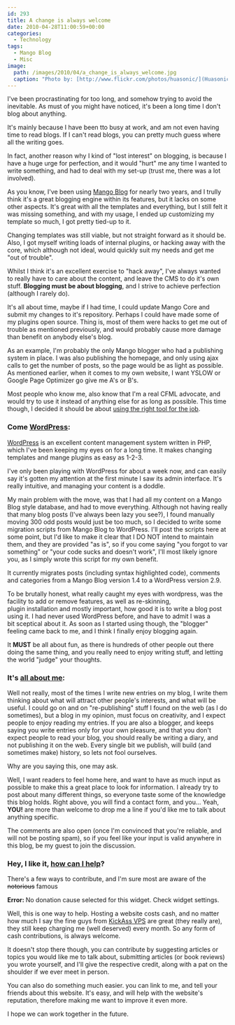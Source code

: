 ```yaml
---
id: 293
title: A change is always welcome
date: 2010-04-28T11:00:59+00:00
categories:
  - Technology
tags:
  - Mango Blog
  - Misc
image: 
  path: /images/2010/04/a_change_is_always_welcome.jpg
  caption: "Photo by: [http://www.flickr.com/photos/huasonic/](Huasonic)"
---
```

I've been procrastinating for too long, and somehow trying to avoid the inevitable. As must of you might have noticed, it's been a long time I don't blog about anything.

It's mainly because I have been tto busy at work, and am not even having time to read blogs. If I can't read blogs, you can pretty much guess where all the writing goes.

In fact, another reason why I kind of "lost interest" on blogging, is because I have a huge urge for perfection, and it would "hurt" me any time I wanted to write something, and had to deal with my set-up (trust me, there was a lot involved).

As you know, I've been using <a title="Mango Blog" href="http://www.mangoblog.org/docs/downloads" target="_blank">Mango Blog</a> for nearly two years, and I trully think it's a great blogging engine within its features, but it lacks on some other aspects. It's great with all the templates and everything, but I still felt it was missing something, and with my usage, I ended up customizing my template so much, I got pretty tied-up to it.

Changing templates was still viable, but not straight forward as it should be. Also, I got myself writing loads of internal plugins, or hacking away with the core, which although not ideal, would quickly suit my needs and get me "out of trouble".

Whilst I think it's an excellent exercise to "hack away", I've always wanted to really have to care about the content, and leave the CMS to do it's own stuff. **Blogging must be about blogging**, and I strive to achieve perfection (although I rarely do).

It's all about time, maybe if I had time, I could update Mango Core and submit my changes to it's repository. Perhaps I could have made some of my plugins open source. Thing is, most of them were hacks to get me out of trouble as mentioned previously, and would probably cause more damage than benefit on anybody else's blog.

As an example, I'm probably the only Mango blogger who had a publishing system in place. I was also publishing the homepage, and only using ajax calls to get the number of posts, so the page would be as light as possible. As mentioned earlier, when it comes to my own website, I want YSLOW or Google Page Optimizer go give me A's or B's.

Most people who know me, also know that I'm a real CFML advocate, and would try to use it instead of anything else for as long as possible. This time though, I decided it should be about <span style="text-decoration: underline;">using the right tool for the job</span>.

### Come **<span style="text-decoration: underline;">WordPress</span>**:

<a title="Wordpress Homepage" href="http://wordpress.org/" target="_blank">WordPress</a> is an excellent content management system written in PHP, which I've been keeping my eyes on for a long time. It makes changing templates and mange plugins as easy as 1-2-3.

I've only been playing with WordPress for about a week now, and can easily say it's gotten my attention at the first minute I saw its admin interface. It's really intuitive, and managing your content is a doddle.

My main problem with the move, was that I had all my content on a Mango Blog style database, and had to move everything. Although not having really that many blog posts (I've always been lazy you see?), I found manually moving 300 odd posts would just be too much, so I decided to write some migration scripts from Mango Blog to WordPress. I'll post the scripts here at some point, but I'd like to make it clear that I DO NOT intend to maintain them, and they are provided "as is", so if you come saying "you forgot to var something" or "your code sucks and doesn't work", I'll most likely ignore you, as I simply wrote this script for my own benefit.

It currently migrates posts (including syntax highlighted code), comments and categories from a Mango Blog version 1.4 to a WordPress version 2.9.

To be brutally honest, what really caught my eyes with wordpress, was the facility to add or remove features, as well as re-skinning, plugin installation and mostly important, how good it is to write a blog post using it. I had never used WordPress before, and have to admit I was a bit sceptical about it. As soon as I started using though, the "blogger" feeling came back to me, and I think I finally enjoy blogging again.

It **MUST** be all about fun, as there is hundreds of other people out there doing the same thing, and you really need to enjoy writing stuff, and letting the world "judge" your thoughts.

### It's <span style="text-decoration: underline;">all about me</span>:

Well not really, most of the times I write new entries on my blog, I write them thinking about what will attract other people's interests, and what will be useful. I could go on and on "re-publishing" stuff I found on the web (as I do sometimes), but a blog in my opinion, must focus on creativity, and I expect people to enjoy reading my entries. If you are also a blogger, and keeps saying you write entries only for your own pleasure, and that you don't expect people to read your blog, you should really be writing a diary, and not publishing it on the web. Every single bit we publish, will build (and sometimes make) history, so lets not fool ourselves.

Why are you saying this, one may ask.

Well, I want readers to feel home here, and want to have as much input as possible to make this a great place to look for information. I already try to post about many different things, so everyone taste some of the knowledge this blog holds. Right above, you will find a contact form, and you... Yeah, **YOU!** are more than welcome to drop me a line if you'd like me to talk about anything specific.

The comments are also open (once I'm convinced that you're reliable, and will not be posting spam), so if you feel like your input is valid anywhere in this blog, be my guest to join the discussion.

### Hey, I like it, <span style="text-decoration: underline;">how can I help</span>?

There's a few ways to contribute, and I'm sure most are aware of the <span style="text-decoration: line-through;">notorious</span> famous

<div class="donation-can_content-widget">
  <div class="donation_can_notice">
    <strong>Error: </strong> No donation cause selected for this widget. Check widget settings.
  </div>
</div>

Well, this is one way to help. Hosting a website costs cash, and no matter how much I say the fine guys from <a href="http://www.kickassvps.com/" target="_blank">KickAss VPS</a> are great (they really are), they still keep charging me (well deserved) every month. So any form of cash contributions, is always welcome.

It doesn't stop there though, you can contribute by suggesting articles or topics you would like me to talk about, submitting articles (or book reviews) you wrote yourself, and I'll give the respective credit, along with a pat on the shoulder if we ever meet in person.

You can also do something much easier. you can link to me, and tell your friends about this website. It's easy, and will help with the website's reputation, therefore making me want to improve it even more.

I hope we can work together in the future.
